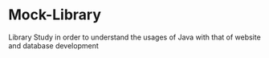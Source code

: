 # Mock-Library
Library Study in order to understand the usages of Java with that of website and database development
